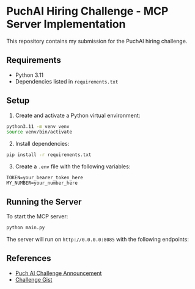 # PuchAI Hiring Challenge - MCP Server Implementation

This repository contains my submission for the PuchAI hiring challenge. 

## Requirements

- Python 3.11
- Dependencies listed in `requirements.txt`

## Setup

1. Create and activate a Python virtual environment:
```bash
python3.11 -m venv venv
source venv/bin/activate
```

2. Install dependencies:
```bash
pip install -r requirements.txt
```

3. Create a `.env` file with the following variables:
```
TOKEN=your_bearer_token_here
MY_NUMBER=your_number_here
```

## Running the Server

To start the MCP server:

```bash
python main.py
```

The server will run on `http://0.0.0.0:8085` with the following endpoints:

## References

- [Puch AI Challenge Announcement](https://x.com/puch_ai/status/1934600752007364906)
- [Challenge Gist](https://gist.github.com/ArjitJ/cc7356bff1f782c03bf59a4f65a9d2d6)
